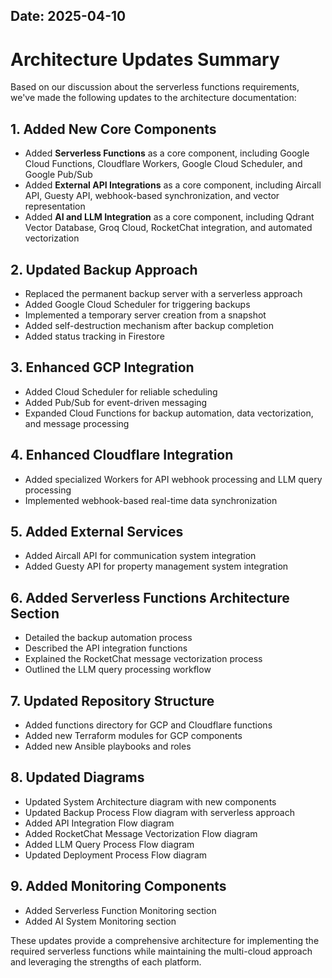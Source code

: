 Date: 2025-04-10
---

# Architecture Updates Summary

Based on our discussion about the serverless functions requirements, we've made the following updates to the architecture documentation:

## 1. Added New Core Components

- Added **Serverless Functions** as a core component, including Google Cloud Functions, Cloudflare Workers, Google Cloud Scheduler, and Google Pub/Sub
- Added **External API Integrations** as a core component, including Aircall API, Guesty API, webhook-based synchronization, and vector representation
- Added **AI and LLM Integration** as a core component, including Qdrant Vector Database, Groq Cloud, RocketChat integration, and automated vectorization

## 2. Updated Backup Approach

- Replaced the permanent backup server with a serverless approach
- Added Google Cloud Scheduler for triggering backups
- Implemented a temporary server creation from a snapshot
- Added self-destruction mechanism after backup completion
- Added status tracking in Firestore

## 3. Enhanced GCP Integration

- Added Cloud Scheduler for reliable scheduling
- Added Pub/Sub for event-driven messaging
- Expanded Cloud Functions for backup automation, data vectorization, and message processing

## 4. Enhanced Cloudflare Integration

- Added specialized Workers for API webhook processing and LLM query processing
- Implemented webhook-based real-time data synchronization

## 5. Added External Services

- Added Aircall API for communication system integration
- Added Guesty API for property management system integration

## 6. Added Serverless Functions Architecture Section

- Detailed the backup automation process
- Described the API integration functions
- Explained the RocketChat message vectorization process
- Outlined the LLM query processing workflow

## 7. Updated Repository Structure

- Added functions directory for GCP and Cloudflare functions
- Added new Terraform modules for GCP components
- Added new Ansible playbooks and roles

## 8. Updated Diagrams

- Updated System Architecture diagram with new components
- Updated Backup Process Flow diagram with serverless approach
- Added API Integration Flow diagram
- Added RocketChat Message Vectorization Flow diagram
- Added LLM Query Process Flow diagram
- Updated Deployment Process Flow diagram

## 9. Added Monitoring Components

- Added Serverless Function Monitoring section
- Added AI System Monitoring section

These updates provide a comprehensive architecture for implementing the required serverless functions while maintaining the multi-cloud approach and leveraging the strengths of each platform.